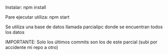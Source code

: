 Instalar:
npm install

Pare ejecutar utiliza:
npm start

Se utiliza una base de datos llamada parcialipc donde se encuentran todos los datos

IMPORTANTE:
Solo los últimos commits son los de este parcial (subi por accidente mi repo a otro)
